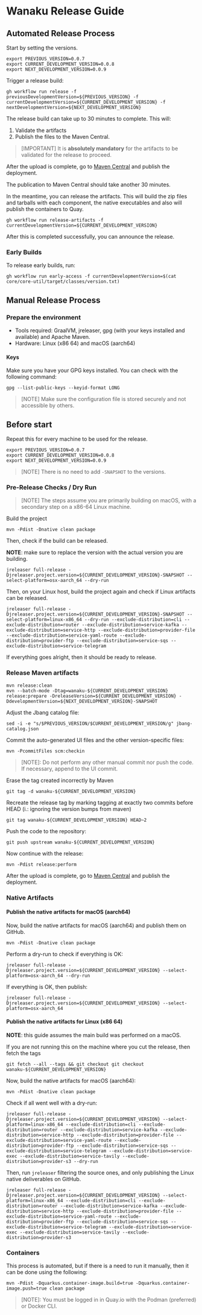 # Wanaku Release Guide

## Automated Release Process

Start by setting the versions. 

```shell
export PREVIOUS_VERSION=0.0.7
export CURRENT_DEVELOPMENT_VERSION=0.0.8
export NEXT_DEVELOPMENT_VERSION=0.0.9
```

Trigger a release build: 

```shell
gh workflow run release -f previousDevelopmentVersion=${PREVIOUS_VERSION} -f currentDevelopmentVersion=${CURRENT_DEVELOPMENT_VERSION} -f nextDevelopmentVersion=${NEXT_DEVELOPMENT_VERSION}
```

The release build can take up to 30 minutes to complete. This will:

1. Validate the artifacts 
2. Publish the files to the Maven Central.

> [IMPORTANT]
> It is **absolutely mandatory** for the artifacts to be validated for the release to proceed.

After the upload is complete, go to [Maven Central](https://central.sonatype.com/publishing/deployments) and publish the deployment.

The publication to Maven Central should take another 30 minutes. 

In the meantime, you can release the artifacts. This will build the zip files and tarballs with each 
component, the native executables and also will publish the containers to Quay.

```shell
gh workflow run release-artifacts -f currentDevelopmentVersion=${CURRENT_DEVELOPMENT_VERSION}
```

After this is completed successfully, you can announce the release.

### Early Builds

To release early builds, run:

```shell
gh workflow run early-access -f currentDevelopmentVersion=$(cat core/core-util/target/classes/version.txt)
```

## Manual Release Process

### Prepare the environment 

* Tools required: GraalVM, jreleaser, gpg (with your keys installed and available) and Apache Maven.
* Hardware: Linux (x86 64) and macOS (aarch64)

#### Keys 

Make sure you have your GPG keys installed. You can check with the following command:

```shell
gpg --list-public-keys --keyid-format LONG
```

> [NOTE]
> Make sure the configuration file is stored securely and not accessible by others. 

## Before start 

Repeat this for every machine to be used for the release.

```shell
export PREVIOUS_VERSION=0.0.7
export CURRENT_DEVELOPMENT_VERSION=0.0.8
export NEXT_DEVELOPMENT_VERSION=0.0.9
```

> [NOTE]
> There is no need to add `-SNAPSHOT` to the versions.

### Pre-Release Checks / Dry Run 

> [NOTE]
> The steps assume you are primarily building on macOS, with a secondary step on a x86-64 Linux machine.

Build the project

```shell
mvn -Pdist -Dnative clean package
```

Then, check if the build can be released. 

**NOTE**: make sure to replace the version with the actual version you are building.

```shell
jreleaser full-release -Djreleaser.project.version=${CURRENT_DEVELOPMENT_VERSION}-SNAPSHOT --select-platform=osx-aarch_64 --dry-run
```

Then, on your Linux host, build the project again and check if Linux artifacts can be released.

```shell
jreleaser full-release -Djreleaser.project.version=${CURRENT_DEVELOPMENT_VERSION}-SNAPSHOT --select-platform=linux-x86_64 --dry-run --exclude-distribution=cli --exclude-distribution=router --exclude-distribution=service-kafka --exclude-distribution=service-http --exclude-distribution=provider-file --exclude-distribution=service-yaml-route --exclude-distribution=provider-ftp --exclude-distribution=service-sqs --exclude-distribution=service-telegram
```

If everything goes alright, then it should be ready to release.

### Release Maven artifacts

```shell
mvn release:clean
mvn --batch-mode -Dtag=wanaku-${CURRENT_DEVELOPMENT_VERSION} release:prepare -DreleaseVersion=${CURRENT_DEVELOPMENT_VERSION} -DdevelopmentVersion=${NEXT_DEVELOPMENT_VERSION}-SNAPSHOT
```

Adjust the Jbang catalog file: 

```shell
sed -i -e "s/$PREVIOUS_VERSION/$CURRENT_DEVELOPMENT_VERSION/g" jbang-catalog.json
```

Commit the auto-generated UI files and the other version-specific files:

```shell
mvn -PcommitFiles scm:checkin
```

> [NOTE]:
> Do not perform any other manual commit nor push the code. If necessary, append to the UI commit.

Erase the tag created incorrectly by Maven

```shell
git tag -d wanaku-${CURRENT_DEVELOPMENT_VERSION}
```

Recreate the release tag by marking tagging at exactly two commits before HEAD (i.: ignoring the version bumps from maven)

```shell
git tag wanaku-${CURRENT_DEVELOPMENT_VERSION} HEAD~2
```

Push the code to the repository:

```shell
git push upstream wanaku-${CURRENT_DEVELOPMENT_VERSION}
```

Now continue with the release:

```shell
mvn -Pdist release:perform
```

After the upload is complete, go to [Maven Central](https://central.sonatype.com/publishing/deployments) and publish the deployment.

### Native Artifacts

#### Publish the native artifacts for macOS (aarch64)

Now, build the native artifacts for macOS (aarch64) and publish them on GitHub.

```shell
mvn -Pdist -Dnative clean package
```

Perform a dry-run to check if everything is OK:
```shell
jreleaser full-release -Djreleaser.project.version=${CURRENT_DEVELOPMENT_VERSION} --select-platform=osx-aarch_64 --dry-run
```

If everything is OK, then publish:

```shell
jreleaser full-release -Djreleaser.project.version=${CURRENT_DEVELOPMENT_VERSION} --select-platform=osx-aarch_64
```

#### Publish the native artifacts for Linux (x86 64)

**NOTE**: this guide assumes the main build was performed on a macOS. 

If you are not running this on the machine where you cut the release, then fetch the tags

```shell
git fetch --all --tags && git checkout git checkout wanaku-${CURRENT_DEVELOPMENT_VERSION}
```

Now, build the native artifacts for macOS (aarch64):

```shell
mvn -Pdist -Dnative clean package
```

Check if all went well with a dry-run:

```shell
jreleaser full-release -Djreleaser.project.version=${CURRENT_DEVELOPMENT_VERSION} --select-platform=linux-x86_64 --exclude-distribution=cli --exclude-distribution=router --exclude-distribution=service-kafka --exclude-distribution=service-http --exclude-distribution=provider-file --exclude-distribution=service-yaml-route --exclude-distribution=provider-ftp --exclude-distribution=service-sqs --exclude-distribution=service-telegram --exclude-distribution=service-exec --exclude-distribution=service-tavily --exclude-distribution=provider-s3 --dry-run
```

Then, run `jreleaser` filtering the source ones, and only publishing the Linux native deliverables on GitHub.

```shell
jreleaser full-release -Djreleaser.project.version=${CURRENT_DEVELOPMENT_VERSION} --select-platform=linux-x86_64 --exclude-distribution=cli --exclude-distribution=router --exclude-distribution=service-kafka --exclude-distribution=service-http --exclude-distribution=provider-file --exclude-distribution=service-yaml-route --exclude-distribution=provider-ftp --exclude-distribution=service-sqs --exclude-distribution=service-telegram --exclude-distribution=service-exec --exclude-distribution=service-tavily --exclude-distribution=provider-s3
```

### Containers

This process is automated, but if there is a need to run it manually, then it can be done using the following:

```shell
mvn -Pdist -Dquarkus.container-image.build=true -Dquarkus.container-image.push=true clean package
```

> [NOTE]:
> You must be logged in in Quay.io with the Podman (preferred) or Docker CLI.